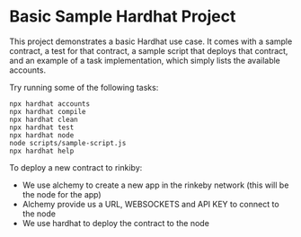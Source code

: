 # Basic Sample Hardhat Project

This project demonstrates a basic Hardhat use case. It comes with a sample contract, a test for that contract, a sample script that deploys that contract, and an example of a task implementation, which simply lists the available accounts.

Try running some of the following tasks:

```shell
npx hardhat accounts
npx hardhat compile
npx hardhat clean
npx hardhat test
npx hardhat node
node scripts/sample-script.js
npx hardhat help
```

To deploy a new contract to rinkiby:

- We use alchemy to create a new app in the rinkeby network (this will be the node for the app)
- Alchemy provide us a URL, WEBSOCKETS and API KEY to connect to the node
- We use hardhat to deploy the contract to the node
